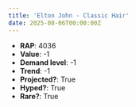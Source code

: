 ```yaml
---
title: 'Elton John - Classic Hair'
date: 2025-08-06T00:00:00Z
---
```

- **RAP**: 4036
- **Value**: -1
- **Demand level**: -1
- **Trend**: -1
- **Projected?**: True
- **Hyped?**: True
- **Rare?**: True
